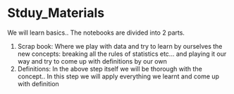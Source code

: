 # Stduy_Materials
We will learn basics.. The notebooks are divided into 2 parts. 
1) Scrap book: Where we play with data and try to learn by ourselves the new concepts: breaking all the rules of statistics etc... and playing it our way and try to come up with
definitions by our own 
2) Definitions: In the above step itself we will be thorough with the concept.. In this step we will apply everything we learnt and come up with definition
